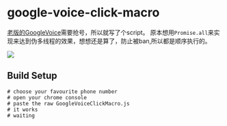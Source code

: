 # google-voice-click-macro

[老版的GoogleVoice](https://www.google.com/voice)需要抢号，所以就写了个script。
原本想用```Promise.all```来实现来达到伪多线程的效果，想想还是算了，防止被ban,所以都是顺序执行的。

![](http://omieis6wp.bkt.clouddn.com/googlevoice-squashed.jpg)

## Build Setup

```
# choose your favourite phone number
# open your chrome console
# paste the raw GoogleVoiceClickMacro.js
# it works
# waiting

```